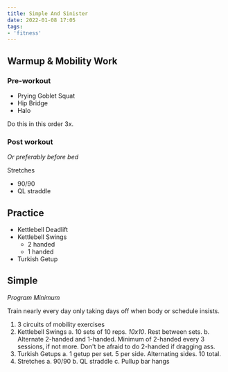 ```yaml
---
title: Simple And Sinister
date: 2022-01-08 17:05
tags:
- 'fitness'
---
```


## Warmup & Mobility Work

### Pre-workout

* Prying Goblet Squat
* Hip Bridge
* Halo

Do this in this order 3x. 

### Post workout

_Or preferably before bed_

Stretches

* 90/90
* QL straddle

## Practice

* Kettlebell Deadlift
* Kettlebell Swings
  + 2 handed
  + 1 handed
* Turkish Getup

## Simple

_Program Minimum_

Train nearly every day only taking days off when body or schedule insists.

1. 3 circuits of mobility exercises
2. Kettlebell Swings
  a. 10 sets of 10 reps. _10x10_. Rest between sets.
  b. Alternate 2-handed and 1-handed. Minimum of 2-handed every 3 sessions, if
     not more. Don't be afraid to do 2-handed if dragging ass.
3. Turkish Getups
  a. 1 getup per set. 5 per side. Alternating sides. 10 total.
4. Stretches
  a. 90/90
  b. QL straddle
  c. Pullup bar hangs
